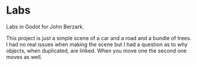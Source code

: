 # Labs
Labs in Godot for John Berzark.

This project is just a simple scene of a car and a road and a bundle of trees. 
I had no real issues when making the scene but I had a question as to why objects, when duplicated, are linked. When you move one the second one moves as well. 
